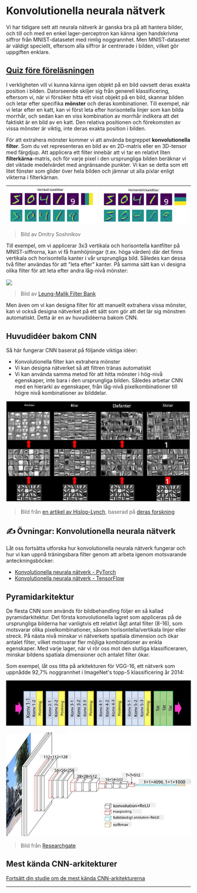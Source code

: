 <!--
CO_OP_TRANSLATOR_METADATA:
{
  "original_hash": "a560d5b845962cf33dc102266e409568",
  "translation_date": "2025-09-23T09:16:25+00:00",
  "source_file": "lessons/4-ComputerVision/07-ConvNets/README.md",
  "language_code": "sv"
}
-->
# Konvolutionella neurala nätverk

Vi har tidigare sett att neurala nätverk är ganska bra på att hantera bilder, och till och med en enkel lager-perceptron kan känna igen handskrivna siffror från MNIST-datasetet med rimlig noggrannhet. Men MNIST-datasetet är väldigt speciellt, eftersom alla siffror är centrerade i bilden, vilket gör uppgiften enklare.

## [Quiz före föreläsningen](https://ff-quizzes.netlify.app/en/ai/quiz/13)

I verkligheten vill vi kunna känna igen objekt på en bild oavsett deras exakta position i bilden. Datorseende skiljer sig från generell klassificering, eftersom vi, när vi försöker hitta ett visst objekt på en bild, skannar bilden och letar efter specifika **mönster** och deras kombinationer. Till exempel, när vi letar efter en katt, kan vi först leta efter horisontella linjer som kan bilda morrhår, och sedan kan en viss kombination av morrhår indikera att det faktiskt är en bild av en katt. Den relativa positionen och förekomsten av vissa mönster är viktig, inte deras exakta position i bilden.

För att extrahera mönster kommer vi att använda begreppet **konvolutionella filter**. Som du vet representeras en bild av en 2D-matris eller en 3D-tensor med färgdjup. Att applicera ett filter innebär att vi tar en relativt liten **filterkärna**-matris, och för varje pixel i den ursprungliga bilden beräknar vi det viktade medelvärdet med angränsande punkter. Vi kan se detta som ett litet fönster som glider över hela bilden och jämnar ut alla pixlar enligt vikterna i filterkärnan.

![Vertikalt kantfilter](../../../../../translated_images/filter-vert.b7148390ca0bc356ddc7e55555d2481819c1e86ddde9dce4db5e71a69d6f887f.sv.png) | ![Horisontellt kantfilter](../../../../../translated_images/filter-horiz.59b80ed4feb946efbe201a7fe3ca95abb3364e266e6fd90820cb893b4d3a6dda.sv.png)
----|----

> Bild av Dmitry Soshnikov

Till exempel, om vi applicerar 3x3 vertikala och horisontella kantfilter på MNIST-siffrorna, kan vi få framhöjningar (t.ex. höga värden) där det finns vertikala och horisontella kanter i vår ursprungliga bild. Således kan dessa två filter användas för att "leta efter" kanter. På samma sätt kan vi designa olika filter för att leta efter andra låg-nivå mönster:

<img src="images/lmfilters.jpg" width="500" align="center"/>

> Bild av [Leung-Malik Filter Bank](https://www.robots.ox.ac.uk/~vgg/research/texclass/filters.html)

Men även om vi kan designa filter för att manuellt extrahera vissa mönster, kan vi också designa nätverket på ett sätt som gör att det lär sig mönstren automatiskt. Detta är en av huvudidéerna bakom CNN.

## Huvudidéer bakom CNN

Så här fungerar CNN baserat på följande viktiga idéer:

* Konvolutionella filter kan extrahera mönster
* Vi kan designa nätverket så att filtren tränas automatiskt
* Vi kan använda samma metod för att hitta mönster i hög-nivå egenskaper, inte bara i den ursprungliga bilden. Således arbetar CNN med en hierarki av egenskaper, från låg-nivå pixelkombinationer till högre nivå kombinationer av bilddelar.

![Hierarkisk egenskapsutvinning](../../../../../translated_images/FeatureExtractionCNN.d9b456cbdae7cb643fde3032b81b2940e3cf8be842e29afac3f482725ba7f95c.sv.png)

> Bild från [en artikel av Hislop-Lynch](https://www.semanticscholar.org/paper/Computer-vision-based-pedestrian-trajectory-Hislop-Lynch/26e6f74853fc9bbb7487b06dc2cf095d36c9021d), baserad på [deras forskning](https://dl.acm.org/doi/abs/10.1145/1553374.1553453)

## ✍️ Övningar: Konvolutionella neurala nätverk

Låt oss fortsätta utforska hur konvolutionella neurala nätverk fungerar och hur vi kan uppnå träningsbara filter genom att arbeta igenom motsvarande anteckningsböcker:

* [Konvolutionella neurala nätverk - PyTorch](ConvNetsPyTorch.ipynb)
* [Konvolutionella neurala nätverk - TensorFlow](ConvNetsTF.ipynb)

## Pyramidarkitektur

De flesta CNN som används för bildbehandling följer en så kallad pyramidarkitektur. Det första konvolutionella lagret som appliceras på de ursprungliga bilderna har vanligtvis ett relativt lågt antal filter (8-16), som motsvarar olika pixelkombinationer, såsom horisontella/vertikala linjer eller streck. På nästa nivå minskar vi nätverkets spatiala dimension och ökar antalet filter, vilket motsvarar fler möjliga kombinationer av enkla egenskaper. Med varje lager, när vi rör oss mot den slutliga klassificeraren, minskar bildens spatiala dimensioner och antalet filter ökar.

Som exempel, låt oss titta på arkitekturen för VGG-16, ett nätverk som uppnådde 92,7% noggrannhet i ImageNet's topp-5 klassificering år 2014:

![ImageNet-lager](../../../../../translated_images/vgg-16-arch1.d901a5583b3a51baeaab3e768567d921e5d54befa46e1e642616c5458c934028.sv.jpg)

![ImageNet-pyramid](../../../../../translated_images/vgg-16-arch.64ff2137f50dd49fdaa786e3f3a975b3f22615efd13efb19c5d22f12e01451a1.sv.jpg)

> Bild från [Researchgate](https://www.researchgate.net/figure/Vgg16-model-structure-To-get-the-VGG-NIN-model-we-replace-the-2-nd-4-th-6-th-7-th_fig2_335194493)

## Mest kända CNN-arkitekturer

[Fortsätt din studie om de mest kända CNN-arkitekturerna](CNN_Architectures.md)

---

